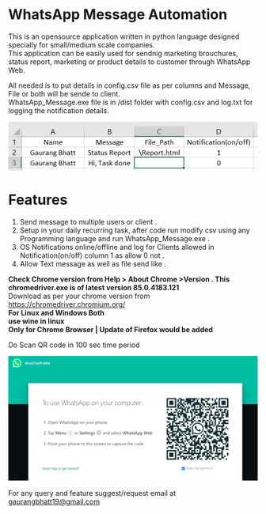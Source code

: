 # **WhatsApp Message Automation** #
This is an opensource application written in python language designed specially for small/medium scale companies.<br/>
This application can be easily used for sendnig marketing brouchures, status report, marketing or product details to customer through WhatsApp Web.<br/>

All needed is to put details in config.csv file as per columns and Message, File or both will be sende to client.<br/>
WhatsApp_Message.exe file is in /dist folder with config.csv and log.txt for logging the notification details.<br/>

![](images/image1.jpeg)

# **Features**  <br/>
1. Send message to multiple users or client .
2. Setup in your daily recurring task, after code run modify csv using any Programming language and run WhatsApp_Message.exe .
3. OS Notifications online/offline and log for Clients allowed in Notification(on/off) column 1 as allow 0 not .
4. Allow Text message as well as file send like .

**Check Chrome version from Help > About Chrome >Version . This chromedriver.exe is of latest version 85.0.4183.121**<br/>
Download as per your chrome version from https://chromedriver.chromium.org/ <br/>
**For Linux and Windows Both** <br/>
**use wine in linux**<br/>
**Only for Chrome Browser | Update of Firefox would be added**<br/>

Do Scan QR code in 100 sec time period

![](images/image2.JPG)

For any query and feature suggest/request email at gaurangbhatt19@gmail.com
